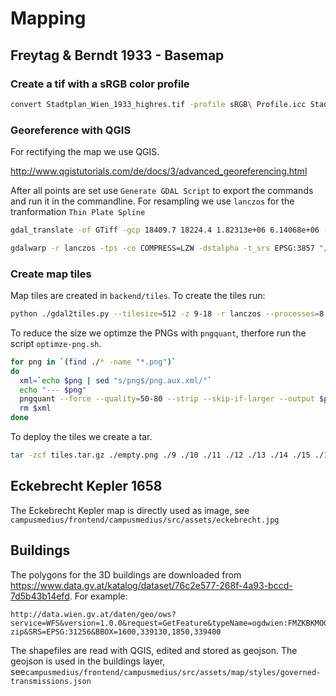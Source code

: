 # Mapping



## Freytag & Berndt 1933 - Basemap



### Create a tif with a sRGB color profile

```sh
convert Stadtplan_Wien_1933_highres.tif -profile sRGB\ Profile.icc Stadtplan_Wien_1933_highres_srgb.tif
```



### Georeference with QGIS

For rectifying the map we use QGIS.

http://www.qgistutorials.com/de/docs/3/advanced_georeferencing.html

After all points are set use `Generate GDAL Script` to export the commands and run it in the commandline. For resampling we use `lanczos` for the tranformation `Thin Plate Spline`

```sh
gdal_translate -of GTiff -gcp 18409.7 18224.4 1.82313e+06 6.14068e+06 -gcp 17773.5 17155.2 1.82259e+06 6.14165e+06 -gcp 17331.5 18210.8 1.82218e+06 6.14066e+06 -gcp 14466 19543.1 1.81959e+06 6.13936e+06 -gcp 9942.71 21473.1 1.81544e+06 6.13748e+06 -gcp 9987.87 22445.2 1.81548e+06 6.13656e+06 -gcp 16411.9 16812.6 1.82129e+06 6.14193e+06 -gcp 18576.2 16554 1.82329e+06 6.14221e+06 -gcp 18081.7 16187.1 1.82285e+06 6.14259e+06 -gcp 17177.3 13307 1.82198e+06 6.14529e+06 -gcp 21359.2 14451.8 1.82585e+06 6.14422e+06 -gcp 30869.9 15547 1.83491e+06 6.1432e+06 -gcp 38705.1 18164 1.84241e+06 6.14065e+06 -gcp 25391.9 27811.3 1.82965e+06 6.13165e+06 -gcp 30262.4 29292.5 1.83432e+06 6.13019e+06 -gcp 5208.25 27261.5 1.81104e+06 6.13194e+06 -gcp 6618.93 17116.3 1.81226e+06 6.1416e+06 -gcp 8532.02 6129.42 1.81379e+06 6.15196e+06 -gcp 10659 19453.3 1.81609e+06 6.13938e+06 -gcp 17324.2 10890.7 1.82203e+06 6.14765e+06 -gcp 22730.8 9370.08 1.8272e+06 6.14909e+06 -gcp 13844.4 15038.6 1.81896e+06 6.14362e+06 -gcp 16984.3 9621.16 1.82177e+06 6.14884e+06 -gcp 16726.7 9923.02 1.82158e+06 6.1486e+06 -gcp 16833.9 10263.2 1.82163e+06 6.1483e+06 -gcp 16718.5 10678.3 1.8215e+06 6.14782e+06 -gcp 16749.1 10513.5 1.82152e+06 6.14797e+06 -gcp 16654.7 10494.3 1.82146e+06 6.14799e+06 -gcp 16669.7 10203.6 1.82151e+06 6.14835e+06 -gcp 16860.9 9595.97 1.82167e+06 6.14886e+06 -gcp 16969.1 9296.1 1.82176e+06 6.14915e+06 -gcp 17050.1 9309.44 1.82186e+06 6.14913e+06 -gcp 17060.1 9156.99 1.82186e+06 6.1493e+06 -gcp 18230 18383.8 1.82297e+06 6.14052e+06 -gcp 18299.1 18285.1 1.82303e+06 6.14062e+06 -gcp 18385.9 18349.2 1.82311e+06 6.14056e+06 -gcp 18321.8 18446.9 1.82305e+06 6.14047e+06 -gcp 18019.8 18362.1 1.82277e+06 6.14051e+06 -gcp 18446.6 18167.8 1.82316e+06 6.14072e+06 -gcp 18145.1 18179.7 1.8229e+06 6.14071e+06 -gcp 17595.9 17765.7 1.82242e+06 6.14108e+06 -gcp 17753 17684.4 1.82256e+06 6.14116e+06 -gcp 17997.2 17925.3 1.82276e+06 6.14093e+06 -gcp 17758.1 18098.3 1.82255e+06 6.14077e+06 -gcp 15809 20087.7 1.82079e+06 6.13887e+06 -gcp 15297.8 20039.3 1.82034e+06 6.13893e+06 -gcp 15501.9 20391.8 1.82051e+06 6.13859e+06 -gcp 15650 20455.1 1.82067e+06 6.1385e+06 -gcp 15494.8 20149.8 1.8205e+06 6.13884e+06 -gcp 15119 20388.3 1.82017e+06 6.13858e+06 -gcp 10395.2 21279.5 1.81587e+06 6.13766e+06 -gcp 10712.3 21145.1 1.81616e+06 6.13779e+06 -gcp 10240.7 20987.1 1.81573e+06 6.13795e+06 -gcp 10902.9 20010 1.81631e+06 6.13888e+06 -gcp 10509.2 20988.4 1.81597e+06 6.13794e+06 -gcp 10648.8 21730.5 1.81608e+06 6.13724e+06 -gcp 10190.7 21894.1 1.81567e+06 6.13709e+06 -gcp 11207.3 21440.8 1.81661e+06 6.13751e+06 -gcp 9562.91 21018.5 1.81507e+06 6.13791e+06 -gcp 9300.45 21723.2 1.81483e+06 6.13724e+06 -gcp 11342.1 22914.1 1.81677e+06 6.1361e+06 "/home/akrim/projects/campusmedius/mapping/Freytag & berndt 1933/Stadtplan_Wien_1933_highres_srgb.tif" "/tmp/Stadtplan_Wien_1933_highres_srgb.tif"

gdalwarp -r lanczos -tps -co COMPRESS=LZW -dstalpha -t_srs EPSG:3857 "/tmp/Stadtplan_Wien_1933_highres_srgb.tif" "/home/akrim/projects/campusmedius/mapping/Freytag & berndt 1933/Stadtplan_Wien_1933_highres_srgb_modified.tif"
```

### Create map tiles

Map tiles are created in `backend/tiles`. To create the tiles run:

```sh
python ./gdal2tiles.py --tilesize=512 -z 9-18 -r lanczos --processes=8 ../../mapping/Freytag\ \&\ berndt\ 1933/Stadtplan_Wien_1933_highres_srgb_modified.tif ./
```

To reduce the size we optimze the PNGs with `pngquant`, therfore run the script `optimze-png.sh`.

```sh
for png in `(find ./* -name "*.png")`
do
  xml=`echo $png | sed "s/png$/png.aux.xml/"`
  echo "--- $png"
  pngquant --force --quality=50-80 --strip --skip-if-larger --output $png $png
  rm $xml
done
```

To deploy the tiles we create a tar.

```sh
tar -zcf tiles.tar.gz ./empty.png ./9 ./10 ./11 ./12 ./13 ./14 ./15 ./16 ./17
```



## Eckebrecht Kepler 1658

The Eckebrecht Kepler map is directly used as image, see `campusmedius/frontend/campusmedius/src/assets/eckebrecht.jpg`



## Buildings

The polygons for the 3D buildings are downloaded from https://www.data.gv.at/katalog/dataset/76c2e577-268f-4a93-bccd-7d5b43b14efd. For example:

```http
http://data.wien.gv.at/daten/geo/ows?service=WFS&version=1.0.0&request=GetFeature&typeName=ogdwien:FMZKBKMOGD&outputFormat=shape-zip&SRS=EPSG:31256&BBOX=1600,339130,1850,339400
```

The shapefiles are read with QGIS, edited and stored as geojson. The geojson is used in the buildings layer, see`campusmedius/frontend/campusmedius/src/assets/map/styles/governed-transmissions.json`